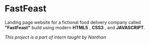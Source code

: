 # FastFeast
Landing page website for a fictional food delivery company  called **"FastFeast"** build using modern **HTML5** , **CSS3** ,  and **JAVASCRIPT**.


*This project is a part of intern taught by Nanthan*
